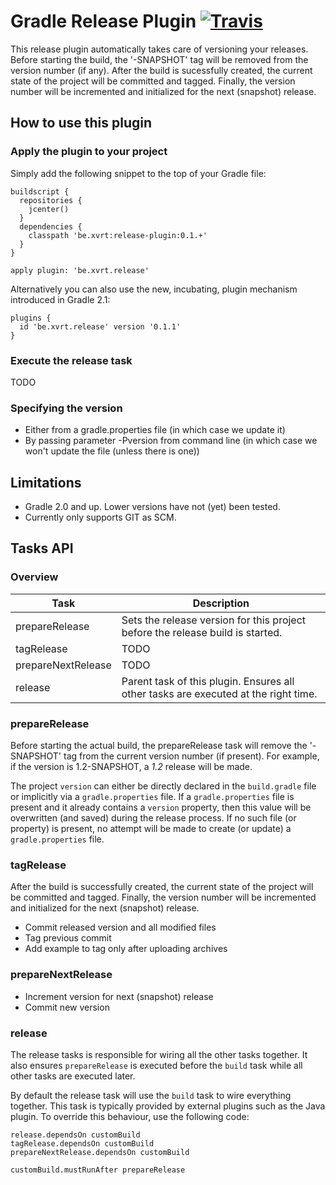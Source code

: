 # Gradle Release Plugin [![Travis](https://travis-ci.org/XavierTalpe/gradle-release-plugin.svg?branch=master)](https://travis-ci.org/XavierTalpe/gradle-release-plugin)

This release plugin automatically takes care of versioning your releases. Before starting the build, the '-SNAPSHOT' tag  will be removed from the version number (if any). After the build is sucessfully created, the current state of the project will be committed and tagged. Finally, the version number will be incremented and initialized for the next (snapshot) release.

## How to use this plugin

### Apply the plugin to your project
Simply add the following snippet to the top of your Gradle file:
``` 
buildscript {
  repositories {
    jcenter()
  }
  dependencies {
    classpath 'be.xvrt:release-plugin:0.1.+'
  }
}

apply plugin: 'be.xvrt.release'
```

Alternatively you can also use the new, incubating, plugin mechanism introduced in Gradle 2.1:
```
plugins {
  id 'be.xvrt.release' version '0.1.1'
}
```


### Execute the release task
TODO


### Specifying the version
- Either from a gradle.properties file (in which case we update it)
- By passing parameter -Pversion from command line (in which case we won't update the file (unless there is one))


## Limitations
* Gradle 2.0 and up. Lower versions have not (yet) been tested.
* Currently only supports GIT as SCM.


## Tasks API

### Overview
Task | Description
--- | ---
prepareRelease | Sets the release version for this project before the release build is started.
tagRelease | TODO
prepareNextRelease | TODO
release | Parent task of this plugin. Ensures all other tasks are executed at the right time.


### prepareRelease
Before starting the actual build, the prepareRelease task will remove the '-SNAPSHOT' tag from the current version number (if present). For example, if the version is 1.2-SNAPSHOT, a *1.2* release will be made.

The project `version` can either be directly declared in the `build.gradle` file or implicitly via a `gradle.properties` file. If a `gradle.properties` file is present and it already contains a `version` property, then this value will be overwritten (and saved) during the release process. If no such file (or property) is present, no attempt will be made to create (or update) a `gradle.properties` file.


### tagRelease
After the build is successfully created, the current state of the project will be committed and tagged. Finally, the version number will be incremented and initialized for the next (snapshot) release.

- Commit released version and all modified files
- Tag previous commit
- Add example to tag only after uploading archives

### prepareNextRelease
- Increment version for next (snapshot) release
- Commit new version


### release
The release tasks is responsible for wiring all the other tasks together. It also ensures `prepareRelease` is executed before the `build` task while all other tasks are executed later.

By default the release task will use the `build` task to wire everything together. This task is typically provided by external plugins such as the Java plugin. To override this behaviour, use the following code:
```
release.dependsOn customBuild
tagRelease.dependsOn customBuild
prepareNextRelease.dependsOn customBuild

customBuild.mustRunAfter prepareRelease
```
